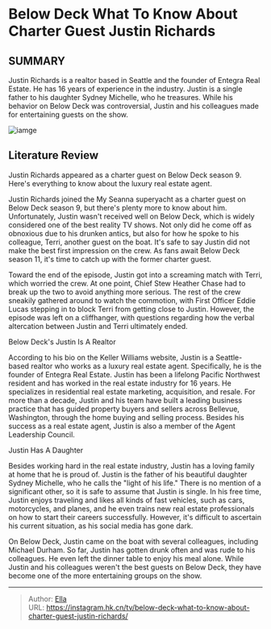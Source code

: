 # Below Deck What To Know About Charter Guest Justin Richards


## SUMMARY 



  Justin Richards is a realtor based in Seattle and the founder of Entegra Real Estate. He has 16 years of experience in the industry.   Justin is a single father to his daughter Sydney Michelle, who he treasures.   While his behavior on Below Deck was controversial, Justin and his colleagues made for entertaining guests on the show.  

![iamge](https://static1.srcdn.com/wordpress/wp-content/uploads/2021/11/Justin-Richards-Below-Deck.jpg)

## Literature Review
Justin Richards appeared as a charter guest on Below Deck season 9. Here&#39;s everything to know about the luxury real estate agent.




Justin Richards joined the My Seanna superyacht as a charter guest on Below Deck season 9, but there&#39;s plenty more to know about him. Unfortunately, Justin wasn&#39;t received well on Below Deck, which is widely considered one of the best reality TV shows. Not only did he come off as obnoxious due to his drunken antics, but also for how he spoke to his colleague, Terri, another guest on the boat. It&#39;s safe to say Justin did not make the best first impression on the crew. As fans await Below Deck season 11, it&#39;s time to catch up with the former charter guest.




Toward the end of the episode, Justin got into a screaming match with Terri, which worried the crew. At one point, Chief Stew Heather Chase had to break up the two to avoid anything more serious. The rest of the crew sneakily gathered around to watch the commotion, with First Officer Eddie Lucas stepping in to block Terri from getting close to Justin. However, the episode was left on a cliffhanger, with questions regarding how the verbal altercation between Justin and Terri ultimately ended.


 Below Deck&#39;s Justin Is A Realtor 
          

According to his bio on the Keller Williams website, Justin is a Seattle-based realtor who works as a luxury real estate agent. Specifically, he is the founder of Entegra Real Estate. Justin has been a lifelong Pacific Northwest resident and has worked in the real estate industry for 16 years. He specializes in residential real estate marketing, acquisition, and resale. For more than a decade, Justin and his team have built a leading business practice that has guided property buyers and sellers across Bellevue, Washington, through the home buying and selling process. Besides his success as a real estate agent, Justin is also a member of the Agent Leadership Council.






 Justin Has A Daughter 
          

Besides working hard in the real estate industry, Justin has a loving family at home that he is proud of. Justin is the father of his beautiful daughter Sydney Michelle, who he calls the &#34;light of his life.&#34; There is no mention of a significant other, so it is safe to assume that Justin is single. In his free time, Justin enjoys traveling and likes all kinds of fast vehicles, such as cars, motorcycles, and planes, and he even trains new real estate professionals on how to start their careers successfully. However, it&#39;s difficult to ascertain his current situation, as his social media has gone dark.

On Below Deck, Justin came on the boat with several colleagues, including Michael Durham. So far, Justin has gotten drunk often and was rude to his colleagues. He even left the dinner table to enjoy his meal alone. While Justin and his colleagues weren&#39;t the best guests on Below Deck, they have become one of the more entertaining groups on the show. 






---

> Author: [Ella](https://instagram.hk.cn/)  
> URL: https://instagram.hk.cn/tv/below-deck-what-to-know-about-charter-guest-justin-richards/  

